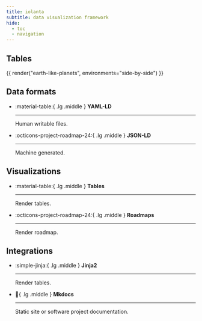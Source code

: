 ```yaml
---
title: iolanta
subtitle: data visualization framework
hide:
  - toc
  - navigation
---
```


## Tables

{{ render("earth-like-planets", environments="side-by-side") }}


## Data formats

<div class="grid cards" markdown>

-   :material-table:{ .lg .middle } __YAML-LD__

    ---

    Human writable files.


-   :octicons-project-roadmap-24:{ .lg .middle } __JSON-LD__

    ---

    Machine generated.
</div>

## Visualizations

<div class="grid cards" markdown>

-   :material-table:{ .lg .middle } __Tables__

    ---

    Render tables.


-   :octicons-project-roadmap-24:{ .lg .middle } __Roadmaps__

    ---

    Render roadmap.

</div>

## Integrations


<div class="grid cards" markdown>

-   :simple-jinja:{ .lg .middle } __Jinja2__

    ---

    Render tables.


-   :book:{ .lg .middle } __Mkdocs__

    ---

    Static site or software project documentation.

</div>
